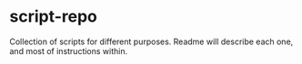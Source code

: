 # script-repo
Collection of scripts for different purposes. Readme will describe each one, and most of instructions within.
